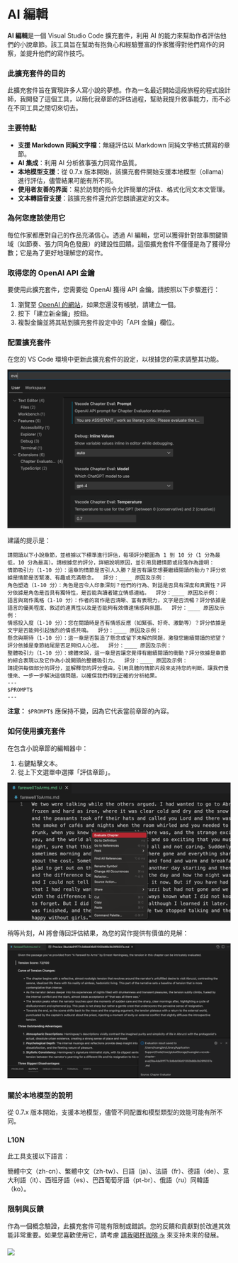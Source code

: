 # AI 編輯

**AI 編輯**是一個 Visual Studio Code 擴充套件，利用 AI 的能力來幫助作者評估他們的小說章節。該工具旨在幫助有抱負心和經驗豐富的作家獲得對他們寫作的洞察，並提升他們的寫作技巧。

### 此擴充套件的目的

此擴充套件旨在實現許多人寫小說的夢想。作為一名最近開始這段旅程的程式設計師，我開發了這個工具，以簡化我章節的評估過程，幫助我提升敘事能力，而不必在不同工具之間切來切去。

### 主要特點

- **支援 Markdown 同純文字檔**：無縫評估以 Markdown 同純文字格式撰寫的章節。
- **AI 集成**：利用 AI 分析敘事張力同寫作品質。
- **本地模型支援**：從 0.7.x 版本開始，該擴充套件開始支援本地模型（ollama）進行評估，儘管結果可能有所不同。
- **使用者友善的界面**：易於訪問的指令允許簡單的評估、格式化同文本文管理。
- **文本轉語音支援**：該擴充套件還允許您朗讀選定的文本。

### 為何您應該使用它

每位作家都應對自己的作品充滿信心。透過 AI 編輯，您可以獲得針對故事關鍵領域（如節奏、張力同角色發展）的建設性回饋。這個擴充套件不僅僅是為了獲得分數；它是為了更好地理解您的寫作。

### 取得您的 OpenAI API 金鑰

要使用此擴充套件，您需要從 OpenAI 獲得 API 金鑰。請按照以下步驟進行：

1. 瀏覽至 [OpenAI 的網站](https://platform.openai.com/account/api-keys)，如果您還沒有帳號，請建立一個。
2. 按下「建立新金鑰」按鈕。
3. 複製金鑰並將其貼到擴充套件設定中的「API 金鑰」欄位。

### 配置擴充套件

在您的 VS Code 環境中更新此擴充套件的設定，以根據您的需求調整其功能。

<img src="resources/setup.png" alt="設定" />

建議的提示是：

```
請閱讀以下小說章節，並根據以下標準進行評估，每項評分範圍為 1 到 10 分（1 分為最低，10 分為最高）。請根據您的評分，詳細說明原因，並引用具體情節或段落作為證明：
情節吸引力（1-10 分）：這章的情節是否引人入勝？是否有讓您想要繼續閱讀的動力？評分依據是情節是否緊湊、有趣或充滿懸念。  評分：____ 原因及示例：
角色塑造（1-10 分）：角色是否令人印象深刻？他們的行為、對話是否具有深度和真實性？評分依據是角色是否具有獨特性，是否能與讀者建立情感連結。  評分：____ 原因及示例：
語言與寫作風格（1-10 分）：作者的寫作是否清晰、富有表現力，文字是否流暢？評分依據是語言的優美程度、敘述的連貫性以及是否能夠有效傳達情感與氛圍。  評分：____ 原因及示例：
情感投入度（1-10 分）：您在閱讀時是否有情感反應（如緊張、好奇、激動等）？評分依據是文字是否能夠引起強烈的情感共鳴。  評分：____ 原因及示例：
懸念與期待（1-10 分）：這一章是否製造了懸念或留下未解的問題，激發您繼續閱讀的慾望？評分依據是章節結尾是否足夠扣人心弦。  評分：____ 原因及示例：
整體吸引力（1-10 分）：總體來說，這一章是否讓您覺得有繼續閱讀的衝動？評分依據是章節的綜合表現以及它作為小說開頭的整體吸引力。  評分：____ 原因及示例：
請提供每個部分的評分，並解釋您的評分理由，引用具體的情節片段來支持您的判斷。讓我們慢慢來、一步一步解決這個問題，以確保我們得到正確的分析結果。
---
$PROMPT$
---
```

**注意：** `$PROMPT$` 應保持不變，因為它代表當前章節的內容。

### 如何使用擴充套件

在包含小說章節的編輯器中：

1. 右鍵點擊文本。
2. 從上下文選單中選擇「評估章節」。

<img src="resources/evaluate.png" alt="評估章節" />

稍等片刻，AI 將會傳回評估結果，為您的寫作提供有價值的見解：

<img src="resources/evaluation_reslult.png" alt="評估結果" />

### 關於本地模型的說明

從 0.7.x 版本開始，支援本地模型，儘管不同配置和模型類型的效能可能有所不同。

### L10N

此工具支援以下語言：

簡體中文（zh-cn）、繁體中文（zh-tw）、日語（ja）、法語（fr）、德語（de）、意大利語（it）、西班牙語（es）、巴西葡萄牙語（pt-br）、俄語（ru）同韓語（ko）。

### 限制與反饋

作為一個概念驗證，此擴充套件可能有限制或錯誤。您的反饋和貢獻對於改進其效能非常重要。如果您喜歡使用它，請考慮 [請我喝杯咖啡 ☕️](https://www.buymeacoffee.com/huangjien) 來支持未來的發展。

<div >
    <a href="https://www.buymeacoffee.com/huangjien"  target="_blank" style="display: inline-block;">
        <img src="https://img.shields.io/badge/Donate-Buy%20Me%20A%20Coffee-orange.svg?style=flat-square&logo=buymeacoffee"  align="center" />
    </a>
</div>
<br />

